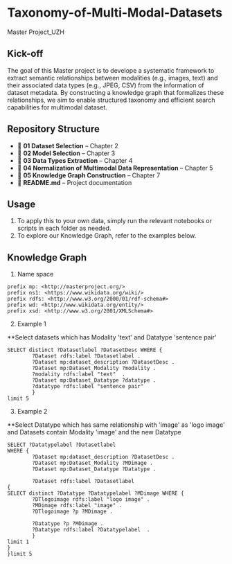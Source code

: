 # Taxonomy-of-Multi-Modal-Datasets
Master Project_UZH

## Kick-off
The goal of this Master project is to develope a systematic framework to extract semantic relationships between modalities (e.g., images, text) and their associated data types (e.g., JPEG, CSV) from the information of dataset metadata. By constructing a knowledge graph that formalizes these relationships, we aim to enable structured taxonomy and efficient search capabilities for multimodal dataset.

## **Repository Structure**  
- 📂 **01 Dataset Selection** – Chapter 2
- 📂 **02 Model Selection** – Chapter 3
- 📂 **03 Data Types Extraction** – Chapter 4
- 📂 **04 Normalization of Multimodal Data Representation** – Chapter 5
- 📂 **05 Knowledge Graph Construction** – Chapter 7
- 📜 **README.md** – Project documentation  

## Usage
1. To apply this to your own data, simply run the relevant notebooks or scripts in each folder as needed.
2. To explore our Knowledge Graph, refer to the examples below.

## Knowledge Graph
1. Name space

```
prefix mp: <http://masterproject.org/> 
prefix ns1: <https://www.wikidata.org/wiki/> 
prefix rdfs: <http://www.w3.org/2000/01/rdf-schema#> 
prefix wd: <http://www.wikidata.org/entity/> 
prefix xsd: <http://www.w3.org/2001/XMLSchema#> 
```

2. Example 1

**Select datasets which has Modality 'text' and Datatype 'sentence pair'

```
SELECT distinct ?Datasetlabel ?DatasetDesc WHERE {
        ?Dataset rdfs:label ?Datasetlabel .
    	?Dataset mp:dataset_description ?DatasetDesc .
        ?Dataset mp:Dataset_Modality ?modality .
        ?modality rdfs:label "text"  .
    	?Dataset mp:Dataset_Datatype ?datatype .
    	?datatype rdfs:label "sentence pair"     
        }
limit 5
```

3. Example 2

**Select Datatype which has same relationship with 'image' as 'logo image' and Datasets contain Modality 'image' and the new Datatype

```
SELECT ?Datatypelabel ?Datasetlabel
WHERE {
    	?Dataset mp:dataset_description ?DatasetDesc .
        ?Dataset mp:Dataset_Modality ?MDimage .
    	?Dataset mp:Dataset_Datatype ?Datatype . 
    
    	?Dataset rdfs:label ?Datasetlabel
{
SELECT distinct ?Datatype ?Datatypelabel ?MDimage WHERE {
    	?DTlogoimage rdfs:label "logo image" .
    	?MDimage rdfs:label "image" .
        ?DTlogoimage ?p ?MDimage .
    
    	?Datatype ?p ?MDimage .
   		?Datatype rdfs:label ?Datatypelabel  .  
        }
limit 1
}
}limit 5
```